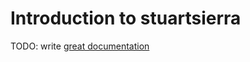 # Introduction to stuartsierra

TODO: write [great documentation](http://jacobian.org/writing/what-to-write/)
